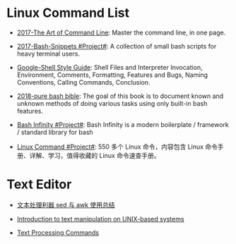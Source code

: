 # Linux Command List

- [2017-The Art of Command Line](https://parg.co/bXZ): Master the command line, in one page.

- [2017-Bash-Snippets #Project#](https://github.com/alexanderepstein/Bash-Snippets): A collection of small bash scripts for heavy terminal users.

- [Google-Shell Style Guide](https://google.github.io/styleguide/shell.xml): Shell Files and Interpreter Invocation, Environment, Comments, Formatting, Features and Bugs, Naming Conventions, Calling Commands, Conclusion.

- [2018-pure bash bible](https://github.com/dylanaraps/pure-bash-bible): The goal of this book is to document known and unknown methods of doing various tasks using only built-in bash features.

- [Bash Infinity #Project#](https://github.com/niieani/bash-oo-framework): Bash Infinity is a modern boilerplate / framework / standard library for bash

- [Linux Command #Project#](https://github.com/jaywcjlove/linux-command): 550 多个 Linux 命令，内容包含 Linux 命令手册、详解、学习，值得收藏的 Linux 命令速查手册。

# Text Editor

- [文本处理利器 sed 与 awk 使用总结](https://taozj.org/201612/cmd-tools-sed-awk.html)

- [Introduction to text manipulation on UNIX-based systems](https://www.ibm.com/developerworks/aix/library/au-unixtext/#19Useofsortoutline)

- [Text Processing Commands](http://www.tldp.org/LDP/abs/html/textproc.html)
